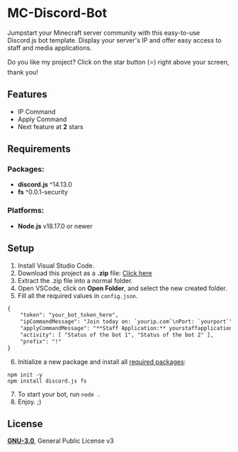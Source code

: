 # MC-Discord-Bot

Jumpstart your Minecraft server community with this easy-to-use Discord.js bot template.
Display your server's IP and offer easy access to staff and media applications.

Do you like my project? Click on the star button (⭐️) right above your screen, thank you!

## Features
- IP Command
- Apply Command
- Next feature at **2** stars

## Requirements
### Packages:
- **discord.js** ^14.13.0
- **fs** ^0.0.1-security
### Platforms:
- **Node.js** v18.17.0 or newer

## Setup
1. Install Visual Studio Code.
2. Download this project as a **.zip** file: [Click here](https://github.com/Gudlin4/MC-Discord-Bot/archive/refs/heads/main.zip)
3. Extract the .zip file into a normal folder.
4. Open VSCode, click on **Open Folder**, and select the new created folder.
5. Fill all the required values in `config.json`.

```apache
{
    "token": "your_bot_token_here",
    "ipCommandMessage": "Join today on: `yourip.com`\nPort: `yourport`",
    "applyCommandMessage": "**Staff Application:** yourstaffapplicationlink.com\n**Media Application:** yourmediaapplicationlink.com",
    "activity": [ "Status of the bot 1", "Status of the bot 2" ],
    "prefix": "!"
}
```

6. Initialize a new package and install all [required packages](#packages):

```
npm init -y
npm install discord.js fs
```

7. To start your bot, run `node .`
8. Enjoy. ;)

## License
[**GNU-3.0**](./LICENSE), General Public License v3
